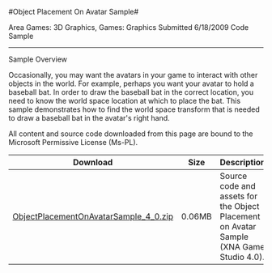 #Object Placement On Avatar Sample#

Area
Games: 3D Graphics, Games: Graphics
Submitted
6/18/2009
Code Sample

---

Sample Overview

Occasionally, you may want the avatars in your game to interact with other objects in the world. For example, perhaps you want your avatar to hold a baseball bat. In order to draw the baseball bat in the correct location, you need to know the world space location at which to place the bat. This sample demonstrates how to find the world space transform that is needed to draw a baseball bat in the avatar's right hand.


All content and source code downloaded from this page are bound to the Microsoft Permissive License (Ms-PL).

Download | Size | Description
---|---|---|
[ObjectPlacementOnAvatarSample_4_0.zip](https://github.com/kniEngine/XNAGameStudio/blob/master/Samples/ObjectPlacementOnAvatarSample_4_0.zip?raw=true) | 0.06MB | Source code and assets for the Object Placement on Avatar Sample (XNA Game Studio 4.0). 